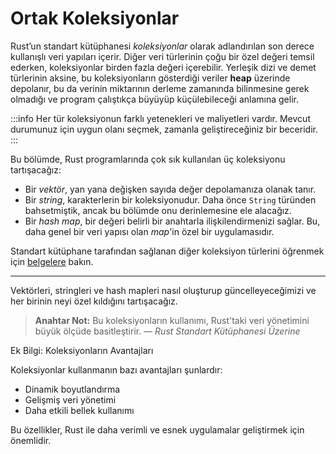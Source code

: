 # Ortak Koleksiyonlar

Rust’un standart kütüphanesi *koleksiyonlar* olarak adlandırılan son derece kullanışlı veri yapıları içerir. Diğer veri türlerinin çoğu bir özel değeri temsil ederken, koleksiyonlar birden fazla değeri içerebilir. Yerleşik dizi ve demet türlerinin aksine, bu koleksiyonların gösterdiği veriler **heap** üzerinde depolanır, bu da verinin miktarının derleme zamanında bilinmesine gerek olmadığı ve program çalıştıkça büyüyüp küçülebileceği anlamına gelir. 

:::info
Her tür koleksiyonun farklı yetenekleri ve maliyetleri vardır. Mevcut durumunuz için uygun olanı seçmek, zamanla geliştireceğiniz bir beceridir.
:::

Bu bölümde, Rust programlarında çok sık kullanılan üç koleksiyonu tartışacağız:

- Bir *vektör*, yan yana değişken sayıda değer depolamanıza olanak tanır.
- Bir *string*, karakterlerin bir koleksiyonudur. Daha önce `String` türünden bahsetmiştik, ancak bu bölümde onu derinlemesine ele alacağız.
- Bir *hash map*, bir değeri belirli bir anahtarla ilişkilendirmenizi sağlar. Bu, daha genel bir veri yapısı olan *map*'in özel bir uygulamasıdır.

Standart kütüphane tarafından sağlanan diğer koleksiyon türlerini öğrenmek için [belgelere][collections] bakın.

---
Vektörleri, stringleri ve hash mapleri nasıl oluşturup güncelleyeceğimizi ve her birinin neyi özel kıldığını tartışacağız.

> **Anahtar Not:** Bu koleksiyonların kullanımı, Rust'taki veri yönetimini büyük ölçüde basitleştirir. 
> — *Rust Standart Kütüphanesi Üzerine*


Ek Bilgi: Koleksiyonların Avantajları

Koleksiyonlar kullanmanın bazı avantajları şunlardır:

- Dinamik boyutlandırma
- Gelişmiş veri yönetimi
- Daha etkili bellek kullanımı

Bu özellikler, Rust ile daha verimli ve esnek uygulamalar geliştirmek için önemlidir.


[collections]: ../std/collections/index.html
